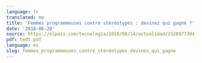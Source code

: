 ```yaml
---
language: fr
translated: no
title: 'Femmes programmeuses contre stéréotypes : devinez qui gagne ?'
date: '2018-06-20'
source: https://elpais.com/tecnologia/2018/06/14/actualidad/1528977394_341784.html
pdf: tedt.pdf
language: es
slug: femmes_programmeuses_contre_stéréotypes_devinez_qui_gagne
---
```




